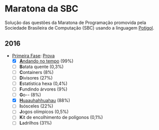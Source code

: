 # Maratona da SBC

Solução das questões da Maratona de Programação promovida pela Sociedade Brasileira de Computação (SBC)
usando a linguagem [Potigol](http://potigol.github.io).

## 2016
 - [Primeira Fase](http://maratona.ime.usp.br/vagas16.html): [Prova](http://maratona.ime.usp.br/prim-fase16/maratona.pdf)
   - [x] [**A**ndando no tempo](/2016/fase1/A.poti) (99%)
   - [ ] **B**atata quente (0,3%)
   - [ ] **C**ontainers (8%)
   - [ ] **D**ivisores (27%)
   - [ ] **E**statística hexa (0,4%)
   - [ ] **F**undindo árvores (9%)
   - [ ] **G**o-- (8%)
   - [X] [**H**uaauhahhuahau](/2016/fase1/H.poti) (88%)
   - [ ] **I**sósceles (22%)
   - [ ] **J**ogos olímpicos (0,5%)
   - [ ] **K**it de encolhimento de polígonos (0,1%)
   - [ ] **L**adrilhos (31%)
